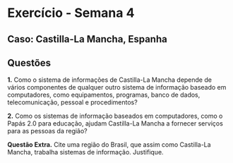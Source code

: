# Exercício - Semana 4

## Caso: Castilla-La Mancha, Espanha

## Questões
**1.** Como o sistema de informações de Castilla-La Mancha depende de vários componentes de qualquer outro sistema de informação baseado em computadores, como equipamentos, programas, banco de dados, telecomunicação, pessoal e procedimentos?

**2.** Como os sistemas de informação baseados em computadores, como o Papás 2.0 para educação, ajudam Castilla-La Mancha a fornecer serviços para as pessoas da região?

**Questão Extra.** Cite uma região do Brasil, que assim como Castilla-La Mancha, trabalha sistemas de informação. Justifique.
